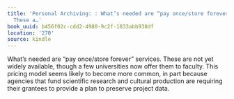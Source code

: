 ```yaml
---
title: 'Personal Archiving: : What’s needed are “pay once/store forever” services.
  These a…'
book_uuid: b456f02c-cdd2-4980-9c2f-1833abb938df
location: '270'
source: kindle
---
```


What’s needed are “pay once/store forever” services. These are not yet widely available, though a few universities now offer them to faculty. This pricing model seems likely to become more common, in part because agencies that fund scientific research and cultural production are requiring their grantees to provide a plan to preserve project data.